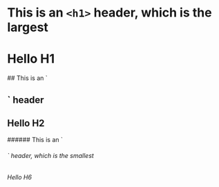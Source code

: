 # This is an `<h1>` header, which is the largest
<h1>Hello H1</h1>
## This is an `<h2>` header
<h2>Hello H2</h2>
###### This is an `<h6>` header, which is the smallest
<h6>Hello H6</h6>
